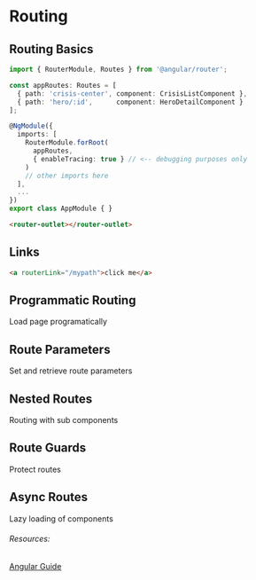 # Routing

## Routing Basics
```typescript
import { RouterModule, Routes } from '@angular/router';

const appRoutes: Routes = [
  { path: 'crisis-center', component: CrisisListComponent },
  { path: 'hero/:id',      component: HeroDetailComponent }
];

@NgModule({
  imports: [
    RouterModule.forRoot(
      appRoutes,
      { enableTracing: true } // <-- debugging purposes only
    )
    // other imports here
  ],
  ...
})
export class AppModule { }
```
```html
<router-outlet></router-outlet>
```

## Links
```html
<a routerLink="/mypath">click me</a>
```

## Programmatic Routing
Load page programatically

## Route Parameters
Set and retrieve route parameters

## Nested Routes
Routing with sub components

## Route Guards
Protect routes

## Async Routes
Lazy loading of components

###### Resources:
[Angular Guide](https://angular.io/guide/router)
